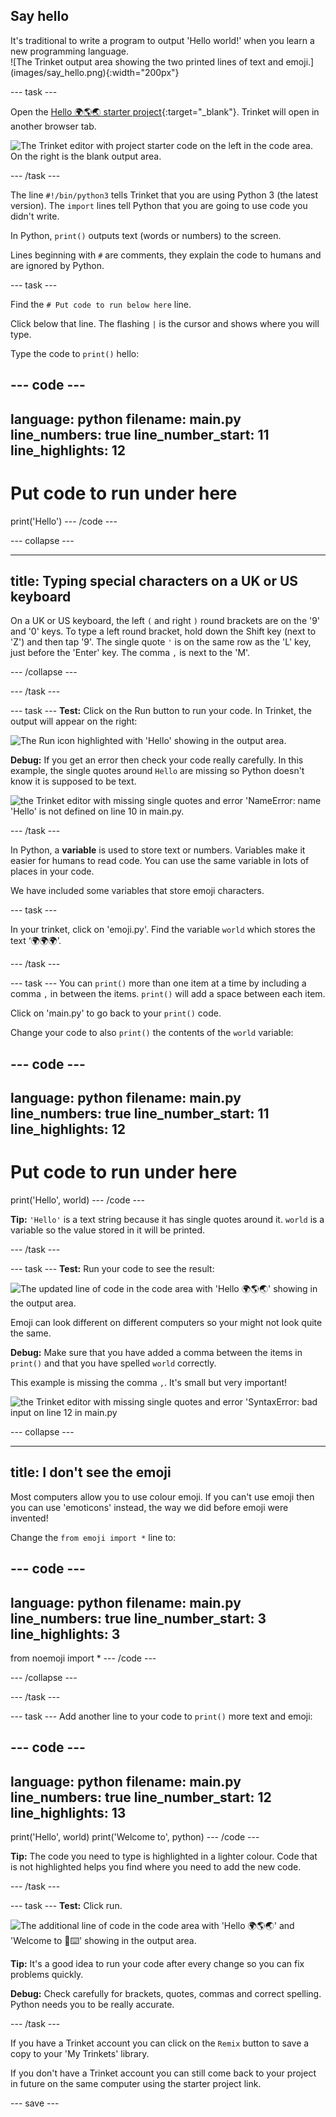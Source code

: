 ## Say hello

<div style="display: flex; flex-wrap: wrap">
<div style="flex-basis: 200px; flex-grow: 1; margin-right: 15px;">
It's traditional to write a program to output 'Hello world!' when you learn a new programming language.
</div>
<div>
![The Trinket output area showing the two printed lines of text and emoji.](images/say_hello.png){:width="200px"}
</div>
</div>

--- task ---

Open the [Hello 🌍🌎🌏 starter project](https://trinket.io/library/trinkets/cb8194643f){:target="_blank"}. Trinket will open in another browser tab.

![The Trinket editor with project starter code on the left in the code area. On the right is the blank output area.](images/starter_project.png)

--- /task ---

The line `#!/bin/python3` tells Trinket that you are using Python 3 (the latest version). The `import` lines tell Python that you are going to use code you didn't write.

In Python, `print()` outputs text (words or numbers) to the screen.

Lines beginning with `#` are comments, they explain the code to humans and are ignored by Python.

--- task ---

Find the `# Put code to run below here` line.

Click below that line. The flashing `|` is the cursor and shows where you will type.

Type the code to `print()` hello:

--- code ---
---
language: python
filename: main.py
line_numbers: true
line_number_start: 11
line_highlights: 12
---
# Put code to run under here
print('Hello')
--- /code ---

--- collapse ---

---
title: Typing special characters on a UK or US keyboard
---

On a UK or US keyboard, the left `(` and right `)` round brackets are on the '9' and '0' keys. To type a left round bracket, hold down the Shift key (next to 'Z') and then tap '9'.
The single quote `'` is on the same row as the 'L' key, just before the 'Enter' key.
The comma `,` is next to the 'M'.

--- /collapse ---

--- /task ---

--- task ---
**Test:** Click on the Run button to run your code. In Trinket, the output will appear on the right:

![The Run icon highlighted with 'Hello' showing in the output area. ](images/run_hello.png)

**Debug:** If you get an error then check your code really carefully. In this example, the single quotes around `Hello` are missing so Python doesn't know it is supposed to be text.

![the Trinket editor with missing single quotes and error 'NameError: name 'Hello' is not defined on line 10 in main.py.](images/hello_error.png)

--- /task ---

In Python, a **variable** is used to store text or numbers. Variables make it easier for humans to read code. You can use the same variable in lots of places in your code. 

We have included some variables that store emoji characters.

--- task ---

In your trinket, click on 'emoji.py'. Find the variable `world` which stores the text ‘🌍🌍🌍’. 

--- /task --- 

--- task ---
You can `print()` more than one item at a time by including a comma `,` in between the items. `print()` will add a space between each item.

Click on 'main.py' to go back to your `print()` code. 

Change your code to also `print()` the contents of the `world` variable:

--- code ---
---
language: python
filename: main.py
line_numbers: true
line_number_start: 11
line_highlights: 12
---
# Put code to run under here
print('Hello', world)
--- /code ---

**Tip:** `'Hello'` is a text string because it has single quotes around it. `world` is a variable so the value stored in it will be printed. 

--- /task ---

--- task ---
**Test:** Run your code to see the result:

![The updated line of code in the code area with 'Hello 🌍🌎🌏' showing in the output area. ](images/run_hello_world.png)

Emoji can look different on different computers so your might not look quite the same.

**Debug:** Make sure that you have added a comma between the items in `print()` and that you have spelled `world` correctly.

This example is missing the comma `,`. It's small but very important!

![the Trinket editor with missing single quotes and error 'SyntaxError: bad input on line 12 in main.py](images/comma_error.png)

--- collapse ---

---
title: I don't see the emoji
---

Most computers allow you to use colour emoji. If you can't use emoji then you can use 'emoticons' instead, the way we did before emoji were invented!

Change the `from emoji import *` line to:

--- code ---
---
language: python
filename: main.py
line_numbers: true
line_number_start: 3
line_highlights: 3
---
from noemoji import *
--- /code ---

--- /collapse ---

--- /task ---

--- task ---
Add another line to your code to `print()` more text and emoji:

--- code ---
---
language: python
filename: main.py
line_numbers: true
line_number_start: 12
line_highlights: 13
---
print('Hello', world)
print('Welcome to', python)
--- /code ---

**Tip:** The code you need to type is highlighted in a lighter colour. Code that is not highlighted helps you find where you need to add the new code.

--- /task ---

--- task ---
**Test:** Click run. 

![The additional line of code in the code area with 'Hello 🌍🌎🌏' and 'Welcome to 🐍⌨️' showing in the output area. ](images/run_multiple.png)

**Tip:** It's a good idea to run your code after every change so you can fix problems quickly.

**Debug:** Check carefully for brackets, quotes, commas and correct spelling. Python needs you to be really accurate.

--- /task ---

If you have a Trinket account you can click on the `Remix` button to save a copy to your 'My Trinkets' library.

If you don't have a Trinket account you can still come back to your project in future on the same computer using the starter project link.

--- save ---
